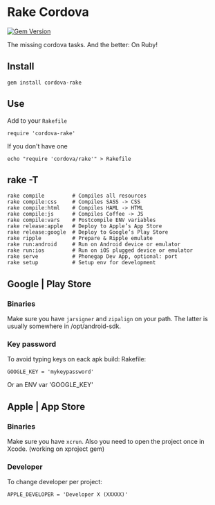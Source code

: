 # Rake Cordova

[![Gem Version](https://badge.fury.io/rb/cordova-rake.png)](http://badge.fury.io/rb/cordova-rake)

The missing cordova tasks. And the better: On Ruby!

## Install

    gem install cordova-rake


## Use

Add to your `Rakefile`

    require 'cordova-rake'

If you don't have one

    echo "require 'cordova/rake'" > Rakefile


## rake -T

```
rake compile         # Compiles all resources
rake compile:css     # Compiles SASS -> CSS
rake compile:html    # Compiles HAML -> HTML
rake compile:js      # Compiles Coffee -> JS
rake compile:vars    # Postcompile ENV variables
rake release:apple   # Deploy to Apple’s App Store
rake release:google  # Deploy to Google’s Play Store
rake ripple          # Prepare & Ripple emulate
rake run:android     # Run on Android device or emulator
rake run:ios         # Run on iOS plugged device or emulator
rake serve           # Phonegap Dev App, optional: port
rake setup           # Setup env for development
```


## Google | Play Store


### Binaries

Make sure you have `jarsigner` and `zipalign` on your path.
The latter is usually somewhere in /opt/android-sdk.


### Key password

To avoid typing keys on eack apk build:
Rakefile:

    GOOGLE_KEY = 'mykeypassword'

Or an ENV var 'GOOGLE_KEY'


## Apple | App Store


### Binaries

Make sure you have `xcrun`.
Also you need to open the project once in Xcode. (working on xproject gem)

### Developer

To change developer per project:

    APPLE_DEVELOPER = 'Developer X (XXXXX)'
